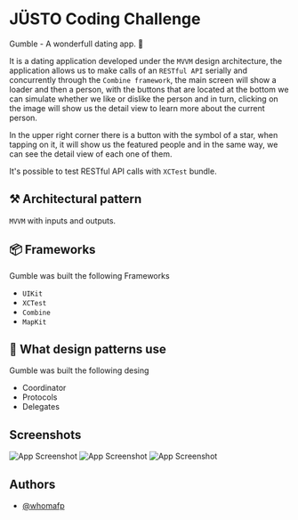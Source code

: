 
# JÜSTO Coding Challenge
Gumble - A wonderfull dating app. 🩷


It is a dating application developed under the `MVVM` design architecture, the application allows us to make calls of an `RESTful API` serially and concurrently through the `Combine framework`, the main screen will show a loader and then a person, with the buttons that are located at the bottom we can simulate whether we like or dislike the person and in turn, clicking on the image will show us the detail view to learn more about the current person.

In the upper right corner there is a button with the symbol of a star, when tapping on it, it will show us the featured people and in the same way, we can see the detail view of each one of them. 

It's possible to test RESTful API calls with `XCTest` bundle.

## ⚒️ Architectural pattern 
`MVVM` with inputs and outputs.


## 📦 Frameworks

Gumble was built the following Frameworks
- `UIKit`
- `XCTest`
- `Combine` 
- `MapKit`


## 📱 What design patterns use 

Gumble was built the following desing
- Coordinator
- Protocols
- Delegates




## Screenshots
![App Screenshot](https://github.com/whomafp/Justo-Coding-Challenge/master/Justo-Coding-Challenge/Screenshots/main.png)
![App Screenshot](https://github.com/whomafp/Justo-Coding-Challenge/master/Justo-Coding-Challenge/Screenshots/Screenshots/featured.png)
![App Screenshot](https://github.com/whomafp/Justo-Coding-Challenge/master/Justo-Coding-Challenge/Screenshots/Screenshots/preview.png)


## Authors

- [@whomafp](https://www.github.com/whomafp)

